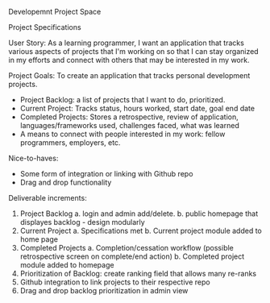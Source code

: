 Developemnt Project Space

Project Specifications

User Story:
As a learning programmer, I want an application that tracks various aspects of projects that I'm working on 
so that I can stay organized in my efforts and connect with others that may be interested in my work. 

Project Goals:
To create an application that tracks personal development projects.
- Project Backlog: a list of projects that I want to do, prioritized.
- Current Project: Tracks status, hours worked, start date, goal end date
- Completed Projects: Stores a retrospective, review of application, languages/frameworks used, challenges faced, what was learned
- A means to connect with people interested in my work: fellow programmers, employers, etc.

Nice-to-haves:
- Some form of integration or linking with Github repo
- Drag and drop functionality

Deliverable increments:
1. Project Backlog
    a. login and admin add/delete.
    b. public homepage that displayes backlog - design modularly
2. Current Project
    a. Specifications met
    b. Current project module added to home page
3. Completed Projects
    a. Completion/cessation workflow (possible retrospective screen on complete/end action)
    b. Completed project module added to homepage
4. Prioritization of Backlog: create ranking field that allows many re-ranks
5. Github integration to link projects to their respective repo
6. Drag and drop backlog prioritization in admin view